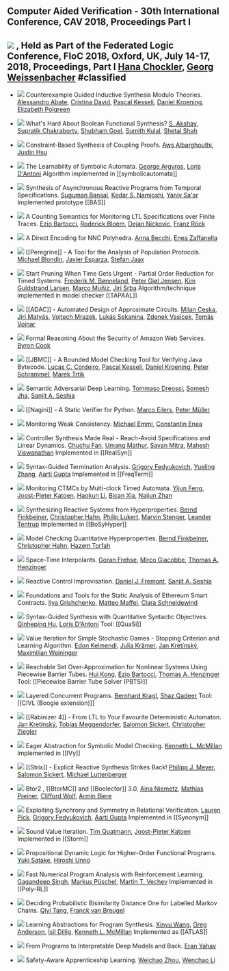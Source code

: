 ## Computer Aided Verification - 30th International Conference, CAV 2018, Proceedings Part I
[![](https://dblp.uni-trier.de/img/paper-oa.dark.hollow.16x16.png)](https://doi.org/https://doi.org/10.1007/978-3-319-96145-3) , Held as Part of the Federated Logic Conference, FloC 2018, Oxford, UK, July 14-17, 2018, Proceedings, Part I
[Hana Chockler](https://dblp.uni-trier.de/pid/c/HanaChockler.html), [Georg Weissenbacher](https://dblp.uni-trier.de/pid/15/3636.html)
#classified
---
-   [![](https://dblp.uni-trier.de/img/paper-oa.dark.hollow.16x16.png)](https://doi.org/https://doi.org/10.1007/978-3-319-96145-3_15) Counterexample Guided Inductive Synthesis Modulo Theories.
    [Alessandro Abate](https://dblp.uni-trier.de/pid/19/3904.html), [Cristina David](https://dblp.uni-trier.de/pid/01/3840.html), [Pascal Kesseli](https://dblp.uni-trier.de/pid/168/8498.html), [Daniel Kroening](https://dblp.uni-trier.de/pid/k/DanielKroening.html), [Elizabeth Polgreen](https://dblp.uni-trier.de/pid/183/7353.html)

-   [![](https://dblp.uni-trier.de/img/paper-oa.dark.hollow.16x16.png)](https://doi.org/https://doi.org/10.1007/978-3-319-96145-3_14) What's Hard About Boolean Functional Synthesis?
    [S. Akshay](https://dblp.uni-trier.de/pid/28/6534.html), [Supratik Chakraborty](https://dblp.uni-trier.de/pid/34/4525.html), [Shubham Goel](https://dblp.uni-trier.de/pid/194/2742.html), [Sumith Kulal](https://dblp.uni-trier.de/pid/180/9770.html), [Shetal Shah](https://dblp.uni-trier.de/pid/41/3254.html)

-   [![](https://dblp.uni-trier.de/img/paper-oa.dark.hollow.16x16.png)](https://doi.org/https://doi.org/10.1007/978-3-319-96145-3_18) Constraint-Based Synthesis of Coupling Proofs.
    [Aws Albarghouthi](https://dblp.uni-trier.de/pid/90/8295.html), [Justin Hsu](https://dblp.uni-trier.de/pid/35/10964.html)

-   [![](https://dblp.uni-trier.de/img/paper-oa.dark.hollow.16x16.png)](https://doi.org/https://doi.org/10.1007/978-3-319-96145-3_23) The Learnability of Symbolic Automata.
    [George Argyros](https://dblp.uni-trier.de/pid/145/1793.html), [Loris D'Antoni](https://dblp.uni-trier.de/pid/85/770.html)
	Algorithm implemented in [[symbolicautomata]]

-   [![](https://dblp.uni-trier.de/img/paper-oa.dark.hollow.16x16.png)](https://doi.org/https://doi.org/10.1007/978-3-319-96145-3_20) Synthesis of Asynchronous Reactive Programs from Temporal Specifications.
    [Suguman Bansal](https://dblp.uni-trier.de/pid/217/4777.html), [Kedar S. Namjoshi](https://dblp.uni-trier.de/pid/96/6348.html), [Yaniv Sa'ar](https://dblp.uni-trier.de/pid/58/1051.html)
	Implemented prototype [[BAS]]

-   [![](https://dblp.uni-trier.de/img/paper-oa.dark.hollow.16x16.png)](https://doi.org/https://doi.org/10.1007/978-3-319-96145-3_29) A Counting Semantics for Monitoring LTL Specifications over Finite Traces.
    [Ezio Bartocci](https://dblp.uni-trier.de/pid/b/EzioBartocci.html), [Roderick Bloem](https://dblp.uni-trier.de/pid/80/1300.html), [Dejan Nickovic](https://dblp.uni-trier.de/pid/60/1425.html), [Franz Röck](https://dblp.uni-trier.de/pid/39/8503.html)

-   [![](https://dblp.uni-trier.de/img/paper-oa.dark.hollow.16x16.png)](https://doi.org/https://doi.org/10.1007/978-3-319-96145-3_13) A Direct Encoding for NNC Polyhedra.
    [Anna Becchi](https://dblp.uni-trier.de/pid/210/2636.html), [Enea Zaffanella](https://dblp.uni-trier.de/pid/01/1396.html)

-   [![](https://dblp.uni-trier.de/img/paper-oa.dark.hollow.16x16.png)](https://doi.org/https://doi.org/10.1007/978-3-319-96145-3_34) [[Peregrine]] - A Tool for the Analysis of Population Protocols.
    [Michael Blondin](https://dblp.uni-trier.de/pid/117/6024.html), [Javier Esparza](https://dblp.uni-trier.de/pid/e/JEsparza.html), [Stefan Jaax](https://dblp.uni-trier.de/pid/182/9266.html)

-   [![](https://dblp.uni-trier.de/img/paper-oa.dark.hollow.16x16.png)](https://doi.org/https://doi.org/10.1007/978-3-319-96145-3_28) Start Pruning When Time Gets Urgent - Partial Order Reduction for Timed Systems.
    [Frederik M. Bønneland](https://dblp.uni-trier.de/pid/220/0647.html), [Peter Gjøl Jensen](https://dblp.uni-trier.de/pid/144/4964.html), [Kim Guldstrand Larsen](https://dblp.uni-trier.de/pid/l/KimGuldstrandLarsen.html), [Marco Muñiz](https://dblp.uni-trier.de/pid/12/9960.html), [Jirí Srba](https://dblp.uni-trier.de/pid/s/JiriSrba.html)
	Algorithm/technique implemented in model checker [[TAPAAL]]

-   [![](https://dblp.uni-trier.de/img/paper-oa.dark.hollow.16x16.png)](https://doi.org/https://doi.org/10.1007/978-3-319-96145-3_35) [[ADAC]] - Automated Design of Approximate Circuits.
    [Milan Ceska](https://dblp.uni-trier.de/pid/213/3728.html), [Jirí Matyás](https://dblp.uni-trier.de/pid/211/0035.html), [Vojtech Mrazek](https://dblp.uni-trier.de/pid/157/1370.html), [Lukás Sekanina](https://dblp.uni-trier.de/pid/49/5896.html), [Zdenek Vasícek](https://dblp.uni-trier.de/pid/07/1601.html), [Tomás Vojnar](https://dblp.uni-trier.de/pid/51/533.html)

-   [![](https://dblp.uni-trier.de/img/paper-oa.dark.hollow.16x16.png)](https://doi.org/https://doi.org/10.1007/978-3-319-96145-3_3) Formal Reasoning About the Security of Amazon Web Services.
    [Byron Cook](https://dblp.uni-trier.de/pid/36/113.html)

-   [![](https://dblp.uni-trier.de/img/paper-oa.dark.hollow.16x16.png)](https://doi.org/https://doi.org/10.1007/978-3-319-96145-3_10) [[JBMC]] - A Bounded Model Checking Tool for Verifying Java Bytecode.
    [Lucas C. Cordeiro](https://dblp.uni-trier.de/pid/42/4311.html), [Pascal Kesseli](https://dblp.uni-trier.de/pid/168/8498.html), [Daniel Kroening](https://dblp.uni-trier.de/pid/k/DanielKroening.html), [Peter Schrammel](https://dblp.uni-trier.de/pid/23/8898.html), [Marek Trtík](https://dblp.uni-trier.de/pid/24/9889.html)

-   [![](https://dblp.uni-trier.de/img/paper-oa.dark.hollow.16x16.png)](https://doi.org/https://doi.org/10.1007/978-3-319-96145-3_1) Semantic Adversarial Deep Learning.
    [Tommaso Dreossi](https://dblp.uni-trier.de/pid/117/9140.html), [Somesh Jha](https://dblp.uni-trier.de/pid/j/SomeshJha.html), [Sanjit A. Seshia](https://dblp.uni-trier.de/pid/s/SanjitASeshia.html)

-   [![](https://dblp.uni-trier.de/img/paper-oa.dark.hollow.16x16.png)](https://doi.org/https://doi.org/10.1007/978-3-319-96145-3_33) [[Nagini]] - A Static Verifier for Python.
    [Marco Eilers](https://dblp.uni-trier.de/pid/217/4745.html), [Peter Müller](https://dblp.uni-trier.de/pid/m/PMuller1.html)

-   [![](https://dblp.uni-trier.de/img/paper-oa.dark.hollow.16x16.png)](https://doi.org/https://doi.org/10.1007/978-3-319-96145-3_26) Monitoring Weak Consistency.
    [Michael Emmi](https://dblp.uni-trier.de/pid/76/5819.html), [Constantin Enea](https://dblp.uni-trier.de/pid/72/2839.html)

-   [![](https://dblp.uni-trier.de/img/paper-oa.dark.hollow.16x16.png)](https://doi.org/https://doi.org/10.1007/978-3-319-96145-3_19) Controller Synthesis Made Real - Reach-Avoid Specifications and Linear Dynamics.
    [Chuchu Fan](https://dblp.uni-trier.de/pid/127/1756.html), [Umang Mathur](https://dblp.uni-trier.de/pid/137/7835.html), [Sayan Mitra](https://dblp.uni-trier.de/pid/07/3797.html), [Mahesh Viswanathan](https://dblp.uni-trier.de/pid/23/2759-1.html)
	Implemented in [[RealSyn]]

-   [![](https://dblp.uni-trier.de/img/paper-oa.dark.hollow.16x16.png)](https://doi.org/https://doi.org/10.1007/978-3-319-96145-3_7) Syntax-Guided Termination Analysis.
    [Grigory Fedyukovich](https://dblp.uni-trier.de/pid/43/8810.html), [Yueling Zhang](https://dblp.uni-trier.de/pid/76/10611.html), [Aarti Gupta](https://dblp.uni-trier.de/pid/18/2229.html)
	Implemented in [[FreqTerm]]

-   [![](https://dblp.uni-trier.de/img/paper-oa.dark.hollow.16x16.png)](https://doi.org/https://doi.org/10.1007/978-3-319-96145-3_27) Monitoring CTMCs by Multi-clock Timed Automata.
    [Yijun Feng](https://dblp.uni-trier.de/pid/138/5942.html), [Joost-Pieter Katoen](https://dblp.uni-trier.de/pid/k/JoostPieterKatoen.html), [Haokun Li](https://dblp.uni-trier.de/pid/213/7996.html), [Bican Xia](https://dblp.uni-trier.de/pid/07/587.html), [Naijun Zhan](https://dblp.uni-trier.de/pid/63/1911.html)

-   [![](https://dblp.uni-trier.de/img/paper-oa.dark.hollow.16x16.png)](https://doi.org/https://doi.org/10.1007/978-3-319-96145-3_16) Synthesizing Reactive Systems from Hyperproperties.
    [Bernd Finkbeiner](https://dblp.uni-trier.de/pid/73/4443.html), [Christopher Hahn](https://dblp.uni-trier.de/pid/91/9661.html), [Philip Lukert](https://dblp.uni-trier.de/pid/223/5136.html), [Marvin Stenger](https://dblp.uni-trier.de/pid/189/1078.html), [Leander Tentrup](https://dblp.uni-trier.de/pid/143/2715.html)
	Implemented in [[BoSyHyper]]

-   [![](https://dblp.uni-trier.de/img/paper-oa.dark.hollow.16x16.png)](https://doi.org/https://doi.org/10.1007/978-3-319-96145-3_8) Model Checking Quantitative Hyperproperties.
    [Bernd Finkbeiner](https://dblp.uni-trier.de/pid/73/4443.html), [Christopher Hahn](https://dblp.uni-trier.de/pid/91/9661.html), [Hazem Torfah](https://dblp.uni-trier.de/pid/140/9733.html)

-   [![](https://dblp.uni-trier.de/img/paper-oa.dark.hollow.16x16.png)](https://doi.org/https://doi.org/10.1007/978-3-319-96145-3_25) Space-Time Interpolants.
    [Goran Frehse](https://dblp.uni-trier.de/pid/95/3625.html), [Mirco Giacobbe](https://dblp.uni-trier.de/pid/134/7846.html), [Thomas A. Henzinger](https://dblp.uni-trier.de/pid/h/ThomasAHenzinger.html)

-   [![](https://dblp.uni-trier.de/img/paper-oa.dark.hollow.16x16.png)](https://doi.org/https://doi.org/10.1007/978-3-319-96145-3_17) Reactive Control Improvisation.
    [Daniel J. Fremont](https://dblp.uni-trier.de/pid/144/7602.html), [Sanjit A. Seshia](https://dblp.uni-trier.de/pid/s/SanjitASeshia.html)

-   [![](https://dblp.uni-trier.de/img/paper-oa.dark.hollow.16x16.png)](https://doi.org/https://doi.org/10.1007/978-3-319-96145-3_4) Foundations and Tools for the Static Analysis of Ethereum Smart Contracts.
    [Ilya Grishchenko](https://dblp.uni-trier.de/pid/180/7263.html), [Matteo Maffei](https://dblp.uni-trier.de/pid/25/3571.html), [Clara Schneidewind](https://dblp.uni-trier.de/pid/215/5466.html)

-   [![](https://dblp.uni-trier.de/img/paper-oa.dark.hollow.16x16.png)](https://doi.org/https://doi.org/10.1007/978-3-319-96145-3_21) Syntax-Guided Synthesis with Quantitative Syntactic Objectives.
    [Qinheping Hu](https://dblp.uni-trier.de/pid/201/4822.html), [Loris D'Antoni](https://dblp.uni-trier.de/pid/85/770.html)
	Tool: [[QuaSi]]

-   [![](https://dblp.uni-trier.de/img/paper-oa.dark.hollow.16x16.png)](https://doi.org/https://doi.org/10.1007/978-3-319-96145-3_36) Value Iteration for Simple Stochastic Games - Stopping Criterion and Learning Algorithm.
    [Edon Kelmendi](https://dblp.uni-trier.de/pid/140/7385.html), [Julia Krämer](https://dblp.uni-trier.de/pid/132/6988.html), [Jan Kretínský](https://dblp.uni-trier.de/pid/95/6511.html), [Maximilian Weininger](https://dblp.uni-trier.de/pid/194/2910.html)

-   [![](https://dblp.uni-trier.de/img/paper-oa.dark.hollow.16x16.png)](https://doi.org/https://doi.org/10.1007/978-3-319-96145-3_24) Reachable Set Over-Approximation for Nonlinear Systems Using Piecewise Barrier Tubes.
    [Hui Kong](https://dblp.uni-trier.de/pid/94/1836.html), [Ezio Bartocci](https://dblp.uni-trier.de/pid/b/EzioBartocci.html), [Thomas A. Henzinger](https://dblp.uni-trier.de/pid/h/ThomasAHenzinger.html)
	Tool: [[Piecewise Barrier Tube Solver (PBTS)]]

-   [![](https://dblp.uni-trier.de/img/paper-oa.dark.hollow.16x16.png)](https://doi.org/https://doi.org/10.1007/978-3-319-96145-3_5) Layered Concurrent Programs.
    [Bernhard Kragl](https://dblp.uni-trier.de/pid/138/6924.html), [Shaz Qadeer](https://dblp.uni-trier.de/pid/q/ShazQadeer.html)
	Tool: [[CIVL (Boogie extension)]]

-   [![](https://dblp.uni-trier.de/img/paper-oa.dark.hollow.16x16.png)](https://doi.org/https://doi.org/10.1007/978-3-319-96145-3_30) [[Rabinizer 4]] - From LTL to Your Favourite Deterministic Automaton.
    [Jan Kretínský](https://dblp.uni-trier.de/pid/95/6511.html), [Tobias Meggendorfer](https://dblp.uni-trier.de/pid/194/2764.html), [Salomon Sickert](https://dblp.uni-trier.de/pid/129/1369.html), [Christopher Ziegler](https://dblp.uni-trier.de/pid/223/5064.html)

-   [![](https://dblp.uni-trier.de/img/paper-oa.dark.hollow.16x16.png)](https://doi.org/https://doi.org/10.1007/978-3-319-96145-3_11) Eager Abstraction for Symbolic Model Checking.
    [Kenneth L. McMillan](https://dblp.uni-trier.de/pid/m/KennethLMcMillan.html)
	Implemented in [[IVy]]

-   [![](https://dblp.uni-trier.de/img/paper-oa.dark.hollow.16x16.png)](https://doi.org/https://doi.org/10.1007/978-3-319-96145-3_31) [[Strix]] - Explicit Reactive Synthesis Strikes Back!
    [Philipp J. Meyer](https://dblp.uni-trier.de/pid/118/3833.html), [Salomon Sickert](https://dblp.uni-trier.de/pid/129/1369.html), [Michael Luttenberger](https://dblp.uni-trier.de/pid/62/964.html)

-   [![](https://dblp.uni-trier.de/img/paper-oa.dark.hollow.16x16.png)](https://doi.org/https://doi.org/10.1007/978-3-319-96145-3_32) Btor2 , [[BtorMC]] and [[Boolector]] 3.0.
    [Aina Niemetz](https://dblp.uni-trier.de/pid/115/4373.html), [Mathias Preiner](https://dblp.uni-trier.de/pid/115/4371.html), [Clifford Wolf](https://dblp.uni-trier.de/pid/121/1469.html), [Armin Biere](https://dblp.uni-trier.de/pid/b/ArminBiere.html)

-   [![](https://dblp.uni-trier.de/img/paper-oa.dark.hollow.16x16.png)](https://doi.org/https://doi.org/10.1007/978-3-319-96145-3_9) Exploiting Synchrony and Symmetry in Relational Verification.
    [Lauren Pick](https://dblp.uni-trier.de/pid/223/5412.html), [Grigory Fedyukovich](https://dblp.uni-trier.de/pid/43/8810.html), [Aarti Gupta](https://dblp.uni-trier.de/pid/18/2229.html)
	Implemented in [[Synonym]]

-   [![](https://dblp.uni-trier.de/img/paper-oa.dark.hollow.16x16.png)](https://doi.org/https://doi.org/10.1007/978-3-319-96145-3_37) Sound Value Iteration.
    [Tim Quatmann](https://dblp.uni-trier.de/pid/162/9630.html), [Joost-Pieter Katoen](https://dblp.uni-trier.de/pid/k/JoostPieterKatoen.html)
	Implemented in [[Storm]]

-   [![](https://dblp.uni-trier.de/img/paper-oa.dark.hollow.16x16.png)](https://doi.org/https://doi.org/10.1007/978-3-319-96145-3_6) Propositional Dynamic Logic for Higher-Order Functional Programs.
    [Yuki Satake](https://dblp.uni-trier.de/pid/211/9273.html), [Hiroshi Unno](https://dblp.uni-trier.de/pid/24/6058.html)

-   [![](https://dblp.uni-trier.de/img/paper-oa.dark.hollow.16x16.png)](https://doi.org/https://doi.org/10.1007/978-3-319-96145-3_12) Fast Numerical Program Analysis with Reinforcement Learning.
    [Gagandeep Singh](https://dblp.uni-trier.de/pid/64/3747-1.html), [Markus Püschel](https://dblp.uni-trier.de/pid/37/6355.html), [Martin T. Vechev](https://dblp.uni-trier.de/pid/93/2189.html)
	Implemented in [[Poly-RL]]

-   [![](https://dblp.uni-trier.de/img/paper-oa.dark.hollow.16x16.png)](https://doi.org/https://doi.org/10.1007/978-3-319-96145-3_39) Deciding Probabilistic Bisimilarity Distance One for Labelled Markov Chains.
    [Qiyi Tang](https://dblp.uni-trier.de/pid/184/8455-1.html), [Franck van Breugel](https://dblp.uni-trier.de/pid/89/3661.html)

-   [![](https://dblp.uni-trier.de/img/paper-oa.dark.hollow.16x16.png)](https://doi.org/https://doi.org/10.1007/978-3-319-96145-3_22) Learning Abstractions for Program Synthesis.
    [Xinyu Wang](https://dblp.uni-trier.de/pid/68/1277-6.html), [Greg Anderson](https://dblp.uni-trier.de/pid/53/6132.html), [Isil Dillig](https://dblp.uni-trier.de/pid/85/3688.html), [Kenneth L. McMillan](https://dblp.uni-trier.de/pid/m/KennethLMcMillan.html)
	Implemented as [[ATLAS]]

-   [![](https://dblp.uni-trier.de/img/paper-oa.dark.hollow.16x16.png)](https://doi.org/https://doi.org/10.1007/978-3-319-96145-3_2) From Programs to Interpretable Deep Models and Back.
    [Eran Yahav](https://dblp.uni-trier.de/pid/54/5133.html)

-   [![](https://dblp.uni-trier.de/img/paper-oa.dark.hollow.16x16.png)](https://doi.org/https://doi.org/10.1007/978-3-319-96145-3_38) Safety-Aware Apprenticeship Learning.
    [Weichao Zhou](https://dblp.uni-trier.de/pid/207/8077.html), [Wenchao Li](https://dblp.uni-trier.de/pid/23/5721.html)


